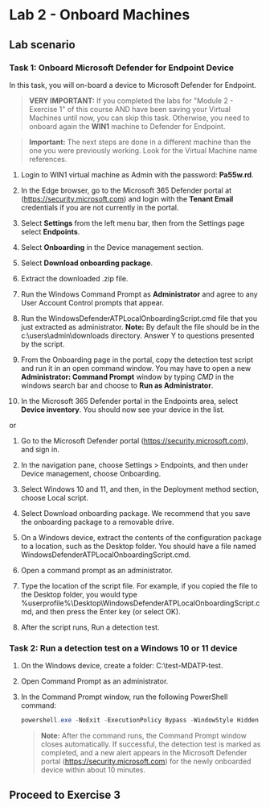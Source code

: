 # Lab 2 - Onboard Machines

## Lab scenario



### Task 1: Onboard Microsoft Defender for Endpoint Device

In this task, you will on-board a device to Microsoft Defender for Endpoint.

>**VERY IMPORTANT:** If you completed the labs for "Module 2 - Exercise 1" of this course AND have been saving your Virtual Machines until now, you can skip this task. Otherwise, you need to onboard again the **WIN1** machine to Defender for Endpoint.

>**Important:** The next steps are done in a different machine than the one you were previously working. Look for the Virtual Machine name references.

1. Login to WIN1 virtual machine as Admin with the password: **Pa55w.rd**.  

1. In the Edge browser, go to the Microsoft 365 Defender portal at (https://security.microsoft.com) and login with the **Tenant Email** credentials if you are not currently in the portal.

1. Select **Settings** from the left menu bar, then from the Settings page select **Endpoints**.

1. Select **Onboarding** in the Device management section.

1. Select **Download onboarding package**.

1. Extract the downloaded .zip file.

1. Run the Windows Command Prompt as **Administrator** and agree to any User Account Control prompts that appear.

1. Run the WindowsDefenderATPLocalOnboardingScript.cmd file that you just extracted as administrator. **Note:** By default the file should be in the c:\users\admin\downloads directory. Answer Y to questions presented by the script. 

1. From the Onboarding page in the portal, copy the detection test script and run it in an open command window. You may have to open a new **Administrator: Command Prompt** window by typing *CMD* in the windows search bar and choose to **Run as Administrator**.

1. In the Microsoft 365 Defender portal in the Endpoints area, select **Device inventory**. You should now see your device in the list.

or 

1. Go to the Microsoft Defender portal (https://security.microsoft.com), and sign in.

1. In the navigation pane, choose Settings > Endpoints, and then under Device management, choose Onboarding.

1. Select Windows 10 and 11, and then, in the Deployment method section, choose Local script.

1. Select Download onboarding package. We recommend that you save the onboarding package to a removable drive.

1. On a Windows device, extract the contents of the configuration package to a location, such as the Desktop folder. You should have a file named WindowsDefenderATPLocalOnboardingScript.cmd.

1. Open a command prompt as an administrator.

1. Type the location of the script file. For example, if you copied the file to the Desktop folder, you would type %userprofile%\Desktop\WindowsDefenderATPLocalOnboardingScript.cmd, and then press the Enter key (or select OK).

1. After the script runs, Run a detection test.

### Task 2: Run a detection test on a Windows 10 or 11 device

1. On the Windows device, create a folder: C:\test-MDATP-test.

1. Open Command Prompt as an administrator.

1. In the Command Prompt window, run the following PowerShell command:

    ``` powershell
    powershell.exe -NoExit -ExecutionPolicy Bypass -WindowStyle Hidden $ErrorActionPreference = 'silentlycontinue';(New-Object System.Net.WebClient).DownloadFile('http://127.0.0.1/1.exe', 'C:\\test-MDATP-test\\invoice.exe');Start-Process 'C:\\test-MDATP-test\\invoice.exe'
    ```

    >**Note:** After the command runs, the Command Prompt window closes automatically. If successful, the detection test is marked as completed, and a new alert appears in the Microsoft Defender portal (https://security.microsoft.com) for the newly onboarded device within about 10 minutes.

## Proceed to Exercise 3